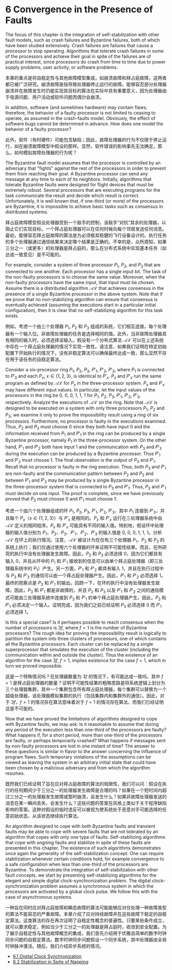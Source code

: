 # 6 Convergence in the Presence of Faults

The focus of this chapter is the integration of self-stabilization with other fault models, such as crash failures and Byzantine failures, both of which have been studied extensively. Crash failures are failures that cause a processor to stop operating. Algorithms that tolerate crash failures in some of the processors and achieve their goal in spite of the failures are of practical interest, since processors do crash from time to time due to power supply problems, user activity, or software problems.

本章的重点是将自稳定性与其他故障模型集成，如崩溃故障和拜占庭故障，这两者都已被广泛研究。崩溃故障是指导致处理器停止运行的故障。能够容忍部分处理器崩溃并在故障发生时仍能实现其目标的算法在实际中具有重要意义，因为处理器由于电源问题、用户活动或软件问题而偶尔会崩溃。

In addition, software (and sometimes hardware) may contain flaws; therefore, the behavior of a faulty processor is not limited to ceasing to operate, as assumed in the crash-faults model. Obviously, the effect of software bugs cannot be determined in advance. How does one model the behavior of a faulty processor?

此外，软件（有时硬件）可能包含缺陷；因此，故障处理器的行为不仅限于停止运行，如在崩溃故障模型中假设的那样。显然，软件错误的影响事先无法确定。那么，如何模拟故障处理器的行为呢？

The Byzantine fault model assumes that the processor is controlled by an adversary that "fights" against the rest of the processors in order to prevent them from reaching their goal. A Byzantine processor can send any message at any time to each of its neighbors. Initially, algorithms that tolerate Byzantine faults were designed for flight devices that must be extremely robust. Several processors that are executing programs for the task communicate the result and decide which result is correct. Unfortunately, it is well known that, if one-third (or more) of the processors are Byzantine, it is impossible to achieve basic tasks such as consensus in distributed systems.

拜占庭故障模型假设处理器受到一个敌手的控制，该敌手“对抗”其余的处理器，以阻止它们实现目标。一个拜占庭处理器可以在任何时候向每个邻居发送任何消息。最初，能够容忍拜占庭故障的算法是为必须极其稳健的飞行设备设计的。执行任务的多个处理器通过通信结果来决定哪个结果是正确的。不幸的是，众所周知，如果三分之一（或更多）的处理器是拜占庭的，那么在分布式系统中实现基本任务（如达成一致意见）是不可能的。

For example, consider a system of three processor $P_1$, $P_2$, and $P_3$ that are connected to one another. Each processor has a single input bit. The task of the non-faulty processors is to choose the same value. Moreover, when the non-faulty processors have the same input, that input must be chosen. Assume there is a distributed algorithm $\mathcal{AL}$ that achieves consensus in the presence of a single Byzantine processor in the above system. Note that if we prove that no non-stabilizing algorithm can ensure that consensus is eventually achieved (assuming the executions start in a particular initial configuration), then it is clear that no self-stabilizing algorithm for this task exists.

例如，考虑一个由三个处理器 $P_1$, $P_2$ 和 $P_3$ 组成的系统，它们相互连接。每个处理器有一个输入位。非故障处理器的任务是选择相同的值。此外，当非故障处理器具有相同的输入时，必须选择该输入。假设有一个分布式算法 $\mathcal{AL}$ 可以在上述系统中存在一个拜占庭处理器的情况下实现一致性。请注意，如果我们证明在特定初始配置下开始执行的情况下，没有非稳定算法可以确保最终达成一致，那么显然不存在用于该任务的自稳定算法。

Consider a six-processor ring $P_1$, $P_2$, $P_3$, $P'_1$, $P'_2$, $P'_3$, where $P_1$ is connected to $P'_3$ and each $P_x$, $x \in \{1, 2, 3\}$, is identical to $P'_x$. $P_x$ and $P'_x$ run the same program as defined by $\mathcal{AL}$ for $P_x$ in the three-processor system. $P_x$ and $P'_x$ may have different input values. In particular, let the input values of the processors in the ring be 0, 0, 0, 1, 1, 1 for $P_1$, $P_2$, $P_3$, $P'_1$, $P'_2$, $P'_3$, respectively. Analyze the executions of $\mathcal{AL}$ on the ring. Note that $\mathcal{AL}$ is designed to be executed on a system with only three processors $P_1$, $P_2$ and $P_3$; we examine it only to prove the impossibility result using a ring of six processors. Furthermore, no processor is faulty in the executions examined. Thus, $P_2$ and $P_3$ must choose 0 since they both have input 0 and the information received from $P_1$ and $P'_1$ in the ring can be produced by a single Byzantine processor, namely $P_1$ in the three-processor system. On the other hand, $P'_1$ and $P'_2$ both have input 1 and the communication with $P_3$ and $P'_3$ during the execution can be produced by a Byzantine processor. Thus $P'_1$ and $P'_2$ must choose 1. The final observation is the output of $P_3$ and $P'_1$. Recall that no processor is faulty in the ring execution. Thus, both $P_3$ and $P'_1$ are non-faulty and the communication pattern between $P_2$ and $P_3$ and between $P'_1$ and $P'_2$ may be produced by a single Byzantine processor in the three-processor system that is connected to $P_3$ and $P'_1$. Thus, $P_3$ and $P'_1$ must decide on one input. The proof is complete, since we have previously proved that $P_3$ must choose 0 and $P'_1$ must choose 1.

考虑一个由六个处理器组成的环 $P_1$, $P_2$, $P_3$, $P'_1$, $P'_2$, $P'_3$，其中 $P_1$ 连接到 $P'_3$，并且每个 $P_x$（$x \in \{1, 2, 3\}$）与 $P'_x$ 是相同的。$P_x$ 和 $P'_x$ 运行在三处理器系统中由 $\mathcal{AL}$ 定义的相同程序。$P_x$ 和 $P'_x$ 可能具有不同的输入值。特别地，假设环中处理器的输入值分别为 $P_1$、$P_2$、$P_3$、$P'_1$、$P'_2$、$P'_3$ 的输入值是 0, 0, 0, 1, 1, 1。分析 $\mathcal{AL}$ 在环上的执行情况。注意，$\mathcal{AL}$ 被设计为在仅有三个处理器 $P_1$，$P_2$ 和 $P_3$ 的系统上执行；我们仅通过使用六个处理器的环来证明不可能性结果。而且，在所研究的执行中没有处理器发生故障。因此，$P_2$ 和 $P_3$ 必须选择 0，因为它们都具有输入 0，并且从环中的 $P_1$ 和 $P'_1$ 接收到的信息可以由单个拜占庭处理器（即三处理器系统中的 $P_1$）产生。另一方面，$P'_1$ 和 $P'_2$ 都具有输入 1，并且在执行过程中与 $P_3$ 和 $P'_3$ 的通信可以由一个拜占庭处理器产生。因此，$P'_1$ 和 $P'_2$ 必须选择 1。最终的观察点是 $P_3$ 和 $P'_1$ 的输出。回顾一下，在环的执行中没有处理器发生故障。因此，$P_3$ 和 $P'_1$ 都是非故障的，并且 $P_2$ 和 $P_3$ 以及 $P'_1$ 和 $P'_2$ 之间的通信模式可能由三处理器系统中连接到 $P_3$ 和 $P'_1$ 的单个拜占庭处理器产生。因此，$P_3$ 和 $P'_1$ 必须决定一个输入。证明完成，因为我们之前已经证明 $P_3$ 必须选择 0 而 $P'_1$ 必须选择 1。

Is this a special case? Is it perhapes possible to reach consensus when the number of processors is $3f$, where $f > 1$ is the number of Byzantine processors? The rough idea for proving the impossibility result is logically to partition the system into three clusters of processors, one of which contains all the Byzantine processors. Each cluster can be replaced by a single superprocessor that simulates the execution of the cluster (including the communication within and outside the cluster). Thus the existence of an algorithm for the case $3f$, $f > 1$, implies existence for the case $f = 1$, which in turn we proved impossible.

这是一个特殊情况吗？在处理器数量为 $3f$ 的情况下，有可能达成一致吗，其中 $f > 1$ 是拜占庭处理器的数量？证明不可能性结果的粗略思路是将系统逻辑上划分为三个处理器集群，其中一个集群包含所有拜占庭处理器。每个集群可以替换为一个超级处理器，该处理器模拟集群的执行（包括集群内和集群外的通信）。因此，对于 $3f$，$f > 1$ 的情况存在算法意味着对于 $f = 1$ 的情况存在算法，而我们已经证明这是不可能的。

Now that we have proved the limitations of algorithms designed to cope with Byzantine faults, we may ask: Is it reasonable to assume that during any period of the execution less than one-third of the processors are faulty? What happens if, for a short period, more than one-third of the processors are faulty, or perhaps temporarily crashed? What happens if messages sent by non-faulty processors are lost in one instant of time? The answer to these questions is similar in flavor to the answer concerning the influence of program flaws. Such temporary violations of the assumptions can be viewed as leaving the system in an arbitrary initial state that could have been chosen by a malicious adversary and from which the algorithm resumes.

既然我们已经证明了旨在应对拜占庭故障的算法的局限性，我们可以问：假设在执行的任何期间少于三分之一的处理器发生故障是合理的吗？如果在一个短时间内超过三分之一的处理器发生故障或暂时崩溃，会发生什么？如果非故障处理器发送的消息在某一瞬间丢失，会发生什么？这些问题的答案在风格上类似于关于程序缺陷影响的答案。这种对假设的临时违反可以被视为使系统处于恶意对手可能选择的任意初始状态，从该状态继续执行算法。

An algorithm designed to cope with both Byzantine faults and transient faults may be able to cope with severe faults that are not tolerated by an algorithm that copes with only one type of faults. Self-stabilizing algorithms that cope with ongoing faults and stabilize in spite of these faults are presented in this chapter. The existence of such algorithms demonstrates once again the generality of the self-stabilization concept. One can require stabilization whenever certain conditions hold, for example convergence to a safe configuration when less than one-third of the processors are Byzantine. To demonstrate the integration of self-stabilization with other fault concepts, we start by presenting self-stabilizing algorithms for the elegant and simple digital clock-synchronization problem. The digital clock-synchronization problem assumes a synchronous system in which the processors are activated by a global clock pulse. We follow this with the case of asynchronous systems.

一种旨在同时应对拜占庭故障和瞬态故障的算法可能能够应对仅处理一种故障类型的算法不能容忍的严重故障。本章介绍了应对持续故障并在这些故障下稳定的自稳定算法。这类算法的存在再次证明了自稳定性概念的普遍性。只要某些条件成立，就可以要求稳定，例如当少于三分之一的处理器是拜占庭时，收敛到安全配置。为了展示自稳定性与其他故障概念的集成，我们首先介绍用于优雅且简单的数字时钟同步问题的自稳定算法。数字时钟同步问题假设一个同步系统，其中处理器由全局时钟脉冲激活。随后，我们介绍异步系统的情况。

- [6.1 Digital Clock Synchronization](book_6_1.md)
- [6.2 Stabilization in Spite of Napping](book_6_2.md)
